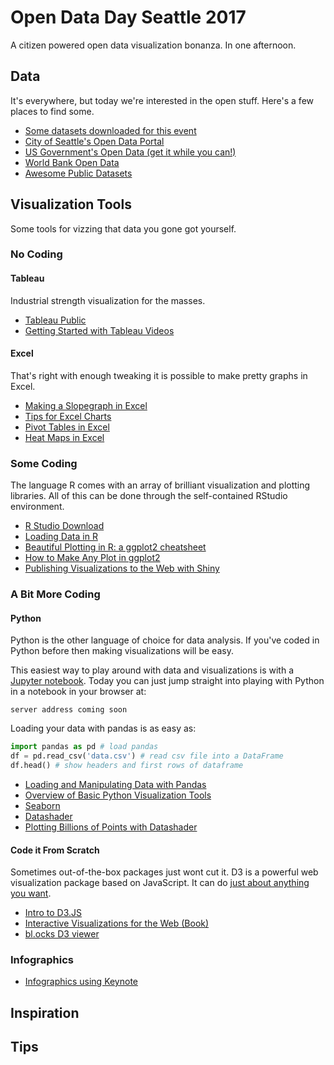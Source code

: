 # Open Data Day Seattle 2017
A citizen powered open data visualization bonanza. In one afternoon.

## Data

It's everywhere, but today we're interested in the open stuff. Here's a few places to find some.

- [Some datasets downloaded for this event](https://www.dropbox.com/sh/77i1b9cxw6ypg8z/AADLaGZhWBzUGjIaqJuseMita?dl=0)
- [City of Seattle's Open Data Portal](https://data.seattle.gov)
- [US Government's Open Data (get it while you can!)](https://www.data.gov/)
- [World Bank Open Data](http://data.worldbank.org/)
- [Awesome Public Datasets](https://github.com/caesar0301/awesome-public-datasets)

## Visualization Tools
Some tools for vizzing that data you gone got yourself.

### No Coding

#### Tableau
Industrial strength visualization for the masses.

- [Tableau Public](https://public.tableau.com/s/)
- [Getting Started with Tableau Videos](https://www.youtube.com/watch?v=IsAPoJjARuI)

#### Excel
That's right with enough tweaking it is possible to make pretty graphs in Excel.

- [Making a Slopegraph in Excel](http://stephanieevergreen.com/slopegraph/)
- [Tips for Excel Charts](https://blog.hubspot.com/marketing/excel-graph-tricks-list#sm.00000bi89bjyoeen3yo429wh9y71p)
- [Pivot Tables in Excel](http://www.excel-easy.com/data-analysis/pivot-tables.html)
- [Heat Maps in Excel](http://www.excel-university.com/heat-maps-in-excel/)

### Some Coding

The language R comes with an array of brilliant visualization and plotting libraries. All of this can be done through the self-contained RStudio environment.

- [R Studio Download](https://www.rstudio.com/products/rstudio/download/)
- [Loading Data in R](https://flowingdata.com/2015/02/18/loading-data-and-basic-formatting-in-r/)
- [Beautiful Plotting in R: a ggplot2 cheatsheet](http://zevross.com/blog/2014/08/04/beautiful-plotting-in-r-a-ggplot2-cheatsheet-3/)
- [How to Make Any Plot in ggplot2](http://r-statistics.co/ggplot2-Tutorial-With-R.html)
- [Publishing Visualizations to the Web with Shiny](http://shiny.rstudio.com/)

### A Bit More Coding

#### Python

Python is the other language of choice for data analysis. If you've coded in Python before then making visualizations will be easy.

This easiest way to play around with data and visualizations is with a [Jupyter notebook](http://jupyter.org/). Today you can just jump straight into playing with Python in a notebook in your browser at:

`server address coming soon`

Loading your data with pandas is as easy as:

```python
import pandas as pd # load pandas
df = pd.read_csv('data.csv') # read csv file into a DataFrame
df.head() # show headers and first rows of dataframe
```

- [Loading and Manipulating Data with Pandas](http://pandas.pydata.org/pandas-docs/stable/tutorials.html)
- [Overview of Basic Python Visualization Tools](http://pbpython.com/visualization-tools-1.html)
 - [Seaborn](http://seaborn.pydata.org/index.html)
- [Datashader](http://datashader.readthedocs.io/en/latest/)
- [Plotting Billions of Points with Datashader](http://qingkaikong.blogspot.com/2016/09/using-datashader-to-visualize-billions.html)

#### Code it From Scratch
Sometimes out-of-the-box packages just wont cut it. D3 is a powerful web visualization package based on JavaScript. It can do [just about anything you want](https://github.com/d3/d3/wiki/Gallery).

- [Intro to D3.JS](https://square.github.io/intro-to-d3/)
- [Interactive Visualizations for the Web (Book)](http://chimera.labs.oreilly.com/books/1230000000345/index.html)
- [bl.ocks D3 viewer](https://bl.ocks.org/-/about)

### Infographics

- [Infographics using Keynote](https://chrissardegna.com/blog/posts/keynote-data-vizualization/)


## Inspiration

## Tips
